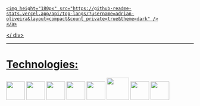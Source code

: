<div style="display: inline-block;">
    <a href="https://github.com/Adrian-Oliveira">
    
  <!-- 
  <img height="180px" src="https://github-readme-stats.vercel.app/api?username=adrian-oliveira&count_private=true&show_icons=true&theme=dark" /> 
  -->
    <img height="180px" src="https://github-readme-stats.vercel.app/api/top-langs/?username=adrian-oliveira&layout=compact&count_private=true&theme=dark" />
    </a>
</ div>

<hr/>

<h1>Technologies:</h1>
<div style="display: inline-block">
  <img width=50px src="https://cdn.jsdelivr.net/gh/devicons/devicon/icons/html5/html5-original.svg" />
  <img width=50px src="https://cdn.jsdelivr.net/gh/devicons/devicon/icons/css3/css3-original.svg" />
  <img width=50px src="https://cdn.jsdelivr.net/gh/devicons/devicon/icons/javascript/javascript-original.svg" />
  <img width=50px src="https://cdn.jsdelivr.net/gh/devicons/devicon/icons/bootstrap/bootstrap-plain-wordmark.svg" />
  <img width=50px src="https://cdn.jsdelivr.net/gh/devicons/devicon/icons/react/react-original-wordmark.svg" />
  <img width=60px src="https://cdn.jsdelivr.net/gh/devicons/devicon/icons/nodejs/nodejs-original-wordmark.svg" />
  <img width=50px src="https://cdn.jsdelivr.net/gh/devicons/devicon/icons/django/django-plain-wordmark.svg" />
  <img width=50px src="https://cdn.jsdelivr.net/gh/devicons/devicon/icons/docker/docker-original-wordmark.svg" />
</div>

<!---
Adrian-Oliveira/Adrian-Oliveira is a ✨ special ✨ repository because its `README.md` (this file) appears on your GitHub profile.
You can click the Preview link to take a look at your changes.
--->
